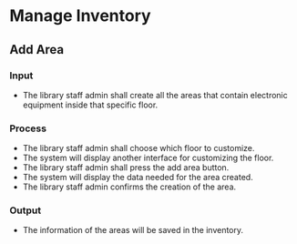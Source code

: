 # Manage Inventory
## Add Area
### Input
-	The library staff admin shall create all the areas that contain electronic equipment inside that specific floor.
### Process
-	The library staff admin shall choose which floor to customize.
-	The system will display another interface for customizing the floor.
-	The library staff admin shall press the add area button.
-	The system will display the data needed for the area created.
-	The library staff admin confirms the creation of the area.
### Output 
-	The information of the areas will be saved in the inventory.


